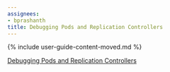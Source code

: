 ```yaml
---
assignees:
- bprashanth
title: Debugging Pods and Replication Controllers
---
```


{% include user-guide-content-moved.md %}

[Debugging Pods and Replication Controllers](/docs/tasks/debug-application-cluster/debug-pod-replication-controller/)
